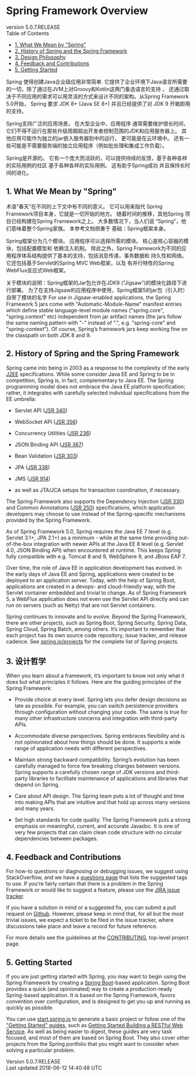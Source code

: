 <h1>Spring Framework Overview</h1>
<span>version 5.0.7.RELEASE</span>
<div id="">Table of Contents</div>
<ul class="sectlevel1">
<li><a href="#overview-spring">1. What We Mean by "Spring"</a></li>
<li><a href="#overview-history">2. History of Spring and the Spring Framework</a></li>
<li><a href="#overview-philosophy">3. Design Philosophy</a></li>
<li><a href="#overview-feedback">4. Feedback and Contributions</a></li>
<li><a href="#overview-getting-started">5. Getting Started</a></li>
</ul>
<p>Spring 使得创建Java企业级应用非常简单. 它提供了企业环境下Java语言所需要的一切，除了通过在JVM上对Groovy和Kotlin这两门备选语言的支持 ， 还通过取决于不同应用的需求可以用灵活的方式来设计不同的架构。从Spring Framework 5.0开始，
Spring 要求 JDK 8+ (Java SE 8+) 并且已经提供了对 JDK 9 开箱即用的支持。</p>
<p>Spring支持广泛的应用场景。 在大型企业中，应用程序
通常需要维护很长时间，它们不得不运行在那些升级周期超出开发者控制范围的JDK和应用服务器上。 其他应用可能作为独立的jar嵌入服务器到中的运行，
更可能是在云环境中。 还有一些可能是不需要服务端的独立应用程序（例如批处理和集成工作负载）。
</p>
<p>
Spring是开源的。 它有一个庞大而活跃的，可以提供持续的反馈，基于各种各样的实际用例的社区
基于各种各样的实际用例。 这有助于Spring成功
并且保持长时间的进化。
</p>
<h2 id="overview-spring">1. What We Mean by "Spring"</h2>
<p>术语“春天”在不同的上下文中有不同的意义。 它可以用来指代
Spring Framework项目本身，它就是一切开始的地方。 随着时间的推移，其他Spring
项目已经构建在Spring Framework之上。 大多数情况下，当人们说
“Spring”，他们意味着整个Spring家族。 本参考文档侧重于
基础：Spring框架本身。
</p>
<p>
Spring框架分为几个模块。 应用程序可以选择所需的模块。
核心是核心容器的模块，包括配置模型和
依赖注入机制。 除此之外，Spring Framework为不同的应用程序体系结构提供了基本的支持，包括消息传递，事务数据和
持久性和网络。 它还包括基于Servlet的Spring MVC Web框架，以及
有并行特性的Spring WebFlux反应式Web框架。
</p>
<p>
关于模块的说明：Spring框架的Jar包允许在JDK9 ("Jigsaw")的模块化路径下进行部署。
为了在支持Jigsaw的应用程序中使用，Spring框架5的jar包（引入时）自带了模块的名字
 For use in Jigsaw-enabled applications, the Spring Framework 5 jars come with
"Automatic-Module-Name" manifest entries which define stable language-level module names
("spring.core", "spring.context" etc) independent from jar artifact names (the jars follow
the same naming pattern with "-" instead of ".", e.g. "spring-core" and "spring-context").
Of course, Spring&#8217;s framework jars keep working fine on the classpath on both JDK 8 and 9.</p>
<h2 id="overview-history">2. History of Spring and the Spring Framework</h2>
<p>Spring came into being in 2003 as a response to the complexity of the early
<a href="https://en.wikipedia.org/wiki/Java_Platform,_Enterprise_Edition">J2EE</a> specifications.
While some consider Java EE and Spring to be in competition, Spring is, in fact, complementary
to Java EE. The Spring programming model does not embrace the Java EE platform specification;
rather, it integrates with carefully selected individual specifications from the EE umbrella:</p>
<ul>
<li>
<p>Servlet API (<a href="https://jcp.org/en/jsr/detail?id=340">JSR 340</a>)</p>
</li>
<li>
<p>WebSocket API (<a href="https://www.jcp.org/en/jsr/detail?id=356">JSR 356</a>)</p>
</li>
<li>
<p>Concurrency Utilities (<a href="https://www.jcp.org/en/jsr/detail?id=236">JSR 236</a>)</p>
</li>
<li>
<p>JSON Binding API (<a href="https://jcp.org/en/jsr/detail?id=367">JSR 367</a>)</p>
</li>
<li>
<p>Bean Validation (<a href="https://jcp.org/en/jsr/detail?id=303">JSR 303</a>)</p>
</li>
<li>
<p>JPA (<a href="https://jcp.org/en/jsr/detail?id=338">JSR 338</a>)</p>
</li>
<li>
<p>JMS (<a href="https://jcp.org/en/jsr/detail?id=914">JSR 914</a>)</p>
</li>
<li>
<p>as well as JTA/JCA setups for transaction coordination, if necessary.</p>
</li>
</ul>
<p>The Spring Framework also supports the Dependency Injection
(<a href="https://www.jcp.org/en/jsr/detail?id=330">JSR 330</a>) and Common Annotations
(<a href="https://jcp.org/en/jsr/detail?id=250">JSR 250</a>) specifications, which application developers
may choose to use instead of the Spring-specific mechanisms provided by the Spring Framework.</p>
<p>As of Spring Framework 5.0, Spring requires the Java EE 7 level (e.g. Servlet 3.1+, JPA 2.1+)
as a minimum - while at the same time providing out-of-the-box integration with newer APIs
at the Java EE 8 level (e.g. Servlet 4.0, JSON Binding API) when encountered at runtime.
This keeps Spring fully compatible with e.g. Tomcat 8 and 9, WebSphere 9, and JBoss EAP 7.</p>
<p>Over time, the role of Java EE in application development has evolved. In the early days of
Java EE and Spring, applications were created to be deployed to an application server.
Today, with the help of Spring Boot, applications are created in a devops- and
cloud-friendly way, with the Servlet container embedded and trivial to change.
As of Spring Framework 5, a WebFlux application does not even use the Servlet API directly
and can run on servers (such as Netty) that are not Servlet containers.</p>
<p>Spring continues to innovate and to evolve. Beyond the Spring Framework, there are other
projects, such as Spring Boot, Spring Security, Spring Data, Spring Cloud, Spring Batch,
among others. It’s important to remember that each project has its own source code repository,
issue tracker, and release cadence. See <a href="https://spring.io/projects">spring.io/projects</a> for
the complete list of Spring projects.</p>
<h2 id="overview-philosophy">3. 设计哲学</h2>
<p>When you learn about a framework, it’s important to know not only what it does but what
principles it follows. Here are the guiding principles of the Spring Framework:</p>
<ul>
<li>
<p>Provide choice at every level. Spring lets you defer design decisions as late as possible.
For example, you can switch persistence providers through configuration without changing
your code. The same is true for many other infrastructure concerns and integration with
third-party APIs.</p>
</li>
<li>
<p>Accommodate diverse perspectives. Spring embraces flexibility and is not opinionated
about how things should be done. It supports a wide range of application needs with
different perspectives.</p>
</li>
<li>
<p>Maintain strong backward compatibility. Spring’s evolution has been carefully managed
to force few breaking changes between versions. Spring supports a carefully chosen range
of JDK versions and third-party libraries to facilitate maintenance of applications and
libraries that depend on Spring.</p>
</li>
<li>
<p>Care about API design. The Spring team puts a lot of thought and time into making APIs
that are intuitive and that hold up across many versions and many years.</p>
</li>
<li>
<p>Set high standards for code quality. The Spring Framework puts a strong emphasis on
meaningful, current, and accurate Javadoc. It is one of very few projects that can claim
clean code structure with no circular dependencies between packages.</p>
</li>
</ul>
<h2 id="overview-feedback">4. Feedback and Contributions</h2>
<p>For how-to questions or diagnosing or debugging issues, we suggest using StackOverflow,
and we have a <a href="https://spring.io/questions">questions page</a> that lists the suggested tags to use.
If you&#8217;re fairly certain that there is a problem in the Spring Framework or would like
to suggest a feature, please use the <a href="https://jira.spring.io/browse/spr">JIRA issue tracker</a>.</p>
<p>If you have a solution in mind or a suggested fix, you can submit a pull request on
<a href="https://github.com/spring-projects/spring-framework">Github</a>. However, please keep in mind
that, for all but the most trivial issues, we expect a ticket to be filed in the issue
tracker, where discussions take place and leave a record for future reference.</p>
<p>For more details see the guidelines at the
<a href="https://github.com/spring-projects/spring-framework/blob/master/CONTRIBUTING.adoc">CONTRIBUTING</a>,
top-level project page.</p>
<h2 id="overview-getting-started">5. Getting Started</h2>
<p>If you are just getting started with Spring, you may want to begin using the Spring
Framework by creating a <a href="https://projects.spring.io/spring-boot/">Spring Boot</a>-based
application. Spring Boot provides a quick (and opinionated) way to create a
production-ready Spring-based application. It is based on the Spring Framework, favors
convention over configuration, and is designed to get you up and running as quickly
as possible.</p>
<p>You can use <a href="https://start.spring.io/">start.spring.io</a> to generate a basic project or follow
one of the <a href="https://spring.io/guides">"Getting Started" guides</a>, such as
<a href="https://spring.io/guides/gs/rest-service/">Getting Started Building a RESTful Web Service</a>.
As well as being easier to digest, these guides are very task focused, and most of them
are based on Spring Boot. They also cover other projects from the Spring portfolio that
you might want to consider when solving a particular problem.</p>
Version 5.0.7.RELEASE<br>
Last updated 2018-06-12 14:40:48 UTC
